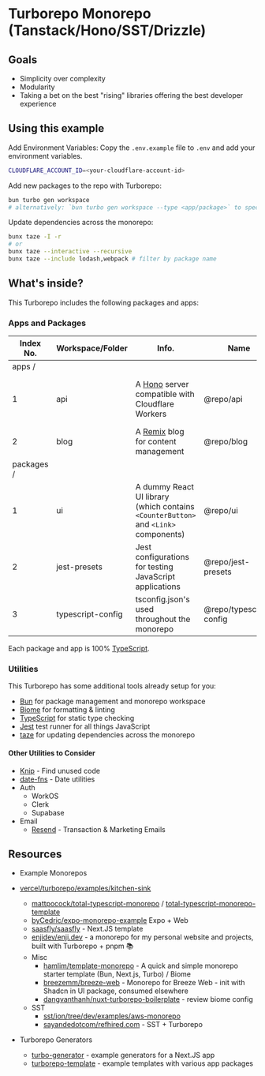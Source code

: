 # Turborepo Monorepo (Tanstack/Hono/SST/Drizzle)

## Goals

- Simplicity over complexity
- Modularity
- Taking a bet on the best "rising" libraries offering the best developer experience

## Using this example

Add Environment Variables:
Copy the `.env.example` file to `.env` and add your environment variables.

```sh
CLOUDFLARE_ACCOUNT_ID=<your-cloudflare-account-id>
```

Add new packages to the repo with Turborepo:

```sh
bun turbo gen workspace
# alternatively: `bun turbo gen workspace --type <app/package>` to specify the type of package to create
```

Update dependencies across the monorepo:

```sh
bunx taze -I -r
# or
bunx taze --interactive --recursive
bunx taze --include lodash,webpack # filter by package name
```

## What's inside?

This Turborepo includes the following packages and apps:

### Apps and Packages

| Index No.  | Workspace/Folder  | Info.                                                                               | Name                    | Navigate       | Port                                |
| ---------- | ----------------- | ----------------------------------------------------------------------------------- | ----------------------- | -------------- | ----------------------------------- |
| apps /     |                   |                                                                                     |                         |                |                                     |
| 1          | api               | A [Hono](https://hono.dev/) server compatible with Cloudflare Workers               | @repo/api               | bun api        | 5001 (wrangler) / deployed with SST |
| 2          | blog              | A [Remix](https://remix.run/) blog for content management                           | @repo/blog              | bun blog       | -                                   |
| packages / |                   |                                                                                     |                         |                |                                     |
| 1          | ui                | A dummy React UI library (which contains `<CounterButton>` and `<Link>` components) | @repo/ui                | bun ui         | -                                   |
| 2          | jest-presets      | Jest configurations for testing JavaScript applications                             | @repo/jest-presets      | bun jest       | -                                   |
| 3          | typescript-config | tsconfig.json's used throughout the monorepo                                        | @repo/typescript-config | bun typescript | -                                   |

Each package and app is 100% [TypeScript](https://www.typescriptlang.org/).

### Utilities

This Turborepo has some additional tools already setup for you:

- [Bun](https://bun.sh/) for package management and monorepo workspace
- [Biome](https://biomejs.dev/) for formatting & linting
- [TypeScript](https://www.typescriptlang.org/) for static type checking
- [Jest](https://jestjs.io) test runner for all things JavaScript
- [taze](https://github.com/antfu-collective/taze) for updating dependencies across the monorepo

#### Other Utilities to Consider

- [Knip](https://github.com/webpro/knip) - Find unused code
- [date-fns](https://date-fns.org/) - Date utilities
- Auth
  - WorkOS
  - Clerk
  - Supabase
- Email
  - [Resend](https://resend.com/) - Transaction & Marketing Emails

## Resources

- Example Monorepos

- [vercel/turborepo/examples/kitchen-sink](https://github.com/vercel/turborepo/tree/ca29f0fa75ad2cf4c9640e8ffdef406e63961472/examples/kitchen-sink)
  - [mattpocock/total-typescript-monorepo](https://github.com/mattpocock/total-typescript-monorepo) / [total-typescript-monorepo-template](https://github.com/mattpocock/total-typescript-monorepo-template)
  - [byCedric/expo-monorepo-example](https://github.com/byCedric/expo-monorepo-example) Expo + Web
  - [saasfly/saasfly](https://github.com/saasfly/saasfly) - Next.JS template
  - [enjidev/enji.dev](https://github.com/enjidev/enji.dev) - a monorepo for my personal website and projects, built with Turborepo + pnpm 📚
  - Misc
    - [hamlim/template-monorepo](https://github.com/hamlim/template-monorepo) - A quick and simple monorepo starter template (Bun, Next.js, Turbo) / Biome
    - [breezemm/breeze-web](https://github.com/breezemm/breeze-web) - Monorepo for Breeze Web - init with Shadcn in UI package, consumed elsewhere
    - [dangvanthanh/nuxt-turborepo-boilerplate](https://github.com/dangvanthanh/nuxt-turborepo-boilerplate) - review biome config
  - SST
    - [sst/ion/tree/dev/examples/aws-monorepo](https://github.com/sst/ion/tree/dev/examples/aws-monorepo)
    - [sayandedotcom/refhired.com](https://github.com/sayandedotcom/refhired.com) - SST + Turborepo

- Turborepo Generators
  - [turbo-generator](https://github.com/eXodes/turbo-generator) - example generators for a Next.JS app
  - [turborepo-template](https://github.com/dhoniaridho/turborepo-template/tree/main/turbo/generators) - example templates with various app packages
